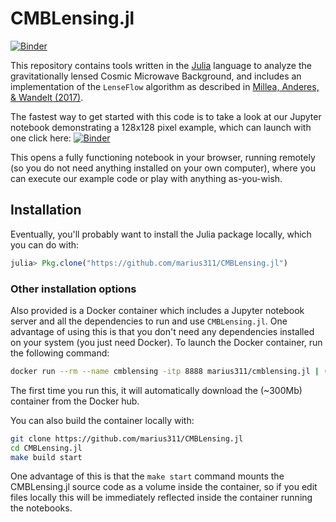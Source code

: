 # CMBLensing.jl

[![Binder](https://mybinder.org/badge.svg)](https://mybinder.org/v2/gh/marius311/CMBLensing.jl/master?filepath=nb%2Fjointmax_128example%2Fjointmax_128example.ipynb)


This repository contains tools written in the [Julia](https://julialang.org/) language to analyze the gravitationally lensed Cosmic Microwave Background, and includes an implementation of the `LenseFlow`  algorithm as described in [Millea, Anderes, & Wandelt (2017)](https://arxiv.org/abs/1708.06753). 

The fastest way to get started with this code is to take a look at our Jupyter notebook demonstrating a 128x128 pixel example, which can launch with one click here: [![Binder](https://mybinder.org/badge.svg)](https://mybinder.org/v2/gh/marius311/CMBLensing.jl/master?filepath=nb%2Fjointmax_128example%2Fjointmax_128example.ipynb)

This opens a fully functioning notebook in your browser, running remotely (so you do not need anything installed on your own computer), where you can execute our example code or play with anything as-you-wish. 


## Installation

Eventually, you'll probably want to install the Julia package locally, which you can do with:

```julia
julia> Pkg.clone("https://github.com/marius311/CMBLensing.jl")
```

### Other installation options

Also provided is a Docker container which includes a Jupyter notebook server and all the dependencies to run and use `CMBLensing.jl`. One advantage of using this is that you don't need any dependencies installed on your system (you just need Docker). To launch the Docker container, run the following command:

```sh
docker run --rm --name cmblensing -itp 8888 marius311/cmblensing.jl | (sleep 1 && sed -e "s/localhost/$(docker inspect --format '{{ .NetworkSettings.IPAddress }}' cmblensing)/g")
```

The first time you run this, it will automatically download the (~300Mb) container from the Docker hub.

You can also build the container locally with:

```sh
git clone https://github.com/marius311/CMBLensing.jl
cd CMBLensing.jl
make build start
```

One advantage of this is that the `make start` command mounts the CMBLensing.jl source code as a volume inside the container, so if you edit files locally this will be immediately reflected inside the container running the notebooks. 